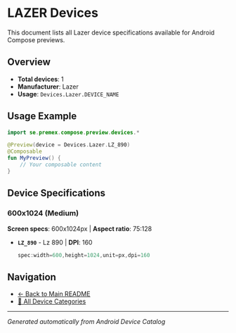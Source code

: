 # LAZER Devices

This document lists all Lazer device specifications available for Android Compose previews.

## Overview

- **Total devices**: 1
- **Manufacturer**: Lazer
- **Usage**: `Devices.Lazer.DEVICE_NAME`

## Usage Example

```kotlin
import se.premex.compose.preview.devices.*

@Preview(device = Devices.Lazer.LZ_890)
@Composable
fun MyPreview() {
    // Your composable content
}
```

## Device Specifications

### 600x1024 (Medium)

**Screen specs**: 600x1024px | **Aspect ratio**: 75:128

- **`LZ_890`** - Lz 890 | **DPI**: 160
  ```kotlin
  spec:width=600,height=1024,unit=px,dpi=160
  ```

## Navigation

- [← Back to Main README](../../README.md)
- [📱 All Device Categories](../README.md)

---
*Generated automatically from Android Device Catalog*
